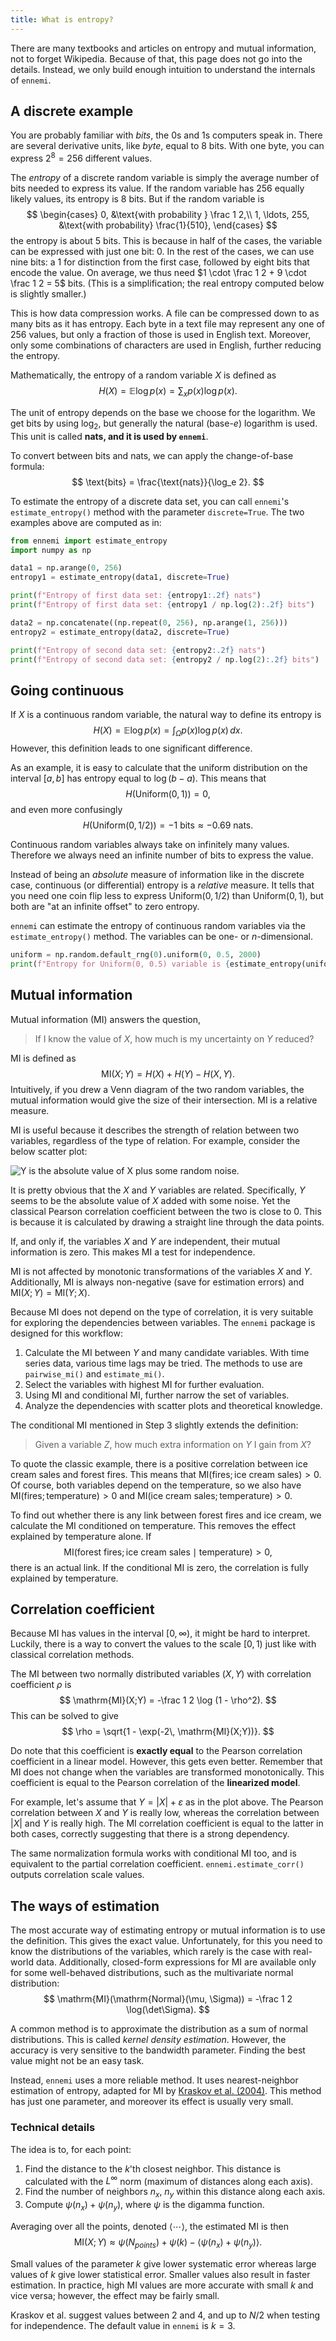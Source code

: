 ```yaml
---
title: What is entropy?
---
```


There are many textbooks and articles on entropy and mutual information,
not to forget Wikipedia.
Because of that, this page does not go into the details.
Instead, we only build enough intuition to understand the internals of `ennemi`.



## A discrete example
You are probably familiar with _bits_, the 0s and 1s computers speak in.
There are several derivative units, like _byte_, equal to 8 bits.
With one byte, you can express $2^8 = 256$ different values.

The _entropy_ of a discrete random variable is simply
the average number of bits needed to express its value.
If the random variable has 256 equally likely values, its entropy is 8 bits.
But if the random variable is
$$
\begin{cases}
0, &\text{with probability } \frac 1 2,\\
1, \ldots, 255, &\text{with probability} \frac{1}{510},
\end{cases}
$$
the entropy is about 5 bits.
This is because in half of the cases, the variable can be expressed with
just one bit: $0$.
In the rest of the cases, we can use nine bits:
a $1$ for distinction from the first case, followed by eight bits that encode the value.
On average, we thus need $1 \cdot \frac 1 2 + 9 \cdot \frac 1 2 = 5$ bits.
(This is a simplification; the real entropy computed below is slightly smaller.)

This is how data compression works.
A file can be compressed down to as many bits as it has entropy.
Each byte in a text file may represent any one of 256 values,
but only a fraction of those is used in English text.
Moreover, only some combinations of characters are used in English,
further reducing the entropy.

Mathematically, the entropy of a random variable $X$ is defined as
$$
H(X) = \mathbb E \log p(x) = \sum_{x} p(x) \log p(x).
$$

The unit of entropy depends on the base we choose for the logarithm.
We get bits by using $\log_2$, but generally the natural (base-$e$) logarithm is used.
This unit is called **nats, and it is used by `ennemi`**.

To convert between bits and nats, we can apply the change-of-base formula:
$$
\text{bits} = \frac{\text{nats}}{\log_e 2}.
$$

To estimate the entropy of a discrete data set, you can call `ennemi`'s
`estimate_entropy()` method with the parameter `discrete=True`.
The two examples above are computed as in:

```python
from ennemi import estimate_entropy
import numpy as np

data1 = np.arange(0, 256)
entropy1 = estimate_entropy(data1, discrete=True)

print(f"Entropy of first data set: {entropy1:.2f} nats")
print(f"Entropy of first data set: {entropy1 / np.log(2):.2f} bits")

data2 = np.concatenate((np.repeat(0, 256), np.arange(1, 256)))
entropy2 = estimate_entropy(data2, discrete=True)

print(f"Entropy of second data set: {entropy2:.2f} nats")
print(f"Entropy of second data set: {entropy2 / np.log(2):.2f} bits")
```



## Going continuous
If $X$ is a continuous random variable, the natural way to define its entropy is
$$
H(X) = \mathbb E \log p(x) = \int_\Omega p(x) \log p(x) \,dx.
$$
However, this definition leads to one significant difference.

As an example, it is easy to calculate that the uniform distribution on
the interval ${[{a}, {b}]}$ has entropy equal to $\log (b-a)$.
This means that
$$
H(\mathrm{Uniform(0, 1)}) = 0,
$$
and even more confusingly
$$
H(\mathrm{Uniform(0, 1/2)}) = -1 \text{ bits} \approx -0.69 \text{ nats}.
$$

Continuous random variables always take on infinitely many values.
Therefore we always need an infinite number of bits to express the value.

Instead of being an _absolute_ measure of information like in the discrete case,
continuous (or differential) entropy is a _relative_ measure.
It tells that you need one coin flip less to express $\mathrm{Uniform(0, 1/2)}$
than $\mathrm{Uniform(0, 1)}$, but both are "at an infinite offset" to zero entropy.

`ennemi` can estimate the entropy of continuous random variables via the
`estimate_entropy()` method.
The variables can be one- or $n$-dimensional.

```python
uniform = np.random.default_rng(0).uniform(0, 0.5, 2000)
print(f"Entropy for Uniform(0, 0.5) variable is {estimate_entropy(uniform):.5f} nats")
```



## Mutual information
Mutual information (MI) answers the question,
> If I know the value of $X$, how much is my uncertainty on $Y$ reduced?

MI is defined as
$$
\mathrm{MI}(X; Y) = H(X) + H(Y) - H(X, Y).
$$
Intuitively, if you drew a Venn diagram of the two random variables,
the mutual information would give the size of their intersection.
MI is a relative measure.

MI is useful because it describes the strength of relation between two variables,
regardless of the type of relation.
For example, consider the below scatter plot:

![Y is the absolute value of X plus some random noise.](example_scatter_plot.png)

It is pretty obvious that the $X$ and $Y$ variables are related.
Specifically, $Y$ seems to be the absolute value of $X$ added with some noise.
Yet the classical Pearson correlation coefficient between the two is close to 0.
This is because it is calculated by drawing a straight line through the data points.

If, and only if, the variables $X$ and $Y$ are independent, their
mutual information is zero.
This makes MI a test for independence.

MI is not affected by monotonic transformations of the variables $X$ and $Y$.
Additionally, MI is always non-negative (save for estimation errors)
and $\mathrm{MI}(X; Y) = \mathrm{MI}(Y; X)$.

Because MI does not depend on the type of correlation, it is very suitable
for exploring the dependencies between variables.
The `ennemi` package is designed for this workflow:

1. Calculate the MI between $Y$ and many candidate variables.
   With time series data, various time lags may be tried.
   The methods to use are `pairwise_mi()` and `estimate_mi()`.
2. Select the variables with highest MI for further evaluation.
3. Using MI and conditional MI, further narrow the set of variables.
4. Analyze the dependencies with scatter plots and theoretical knowledge.

The conditional MI mentioned in Step 3 slightly extends the definition:
> Given a variable $Z$, how much extra information on $Y$ I gain from $X$?

To quote the classic example, there is a positive correlation between
ice cream sales and forest fires.
This means that $\mathrm{MI}(\text{fires}; \text{ice cream sales}) > 0$. 
Of course, both variables depend on the temperature, so we also have
$\mathrm{MI}(\text{fires}; \text{temperature}) > 0$ and
$\mathrm{MI}(\text{ice cream sales}; \text{temperature}) > 0$.

To find out whether there is any link between forest fires and ice cream,
we calculate the MI conditioned on temperature.
This removes the effect explained by temperature alone.
If
$$
\mathrm{MI}(\text{forest fires}; \text{ice cream sales} \mid \text{temperature}) > 0,
$$
there is an actual link.
If the conditional MI is zero, the correlation is fully explained by temperature.



## Correlation coefficient
Because MI has values in the interval ${[{0},{\infty})}$, it might be hard to interpret.
Luckily, there is a way to convert the values to the scale ${[{0},{1})}$
just like with classical correlation methods.

The MI between two normally distributed variables $(X, Y)$
with correlation coefficient $\rho$ is
$$
\mathrm{MI}(X;Y) = -\frac 1 2 \log (1 - \rho^2).
$$
This can be solved to give
$$
\rho = \sqrt{1 - \exp(-2\, \mathrm{MI}(X;Y))}.
$$

Do note that this coefficient is **exactly equal** to the Pearson correlation
coefficient in a linear model.
However, this gets even better.
Remember that MI does not change when the variables are transformed monotonically.
This coefficient is equal to the Pearson correlation of the **linearized model**.

For example, let's assume that $Y = |X| + \varepsilon$ as in the plot above.
The Pearson correlation between $X$ and $Y$ is really low,
whereas the correlation between $|X|$ and $Y$ is really high.
The MI correlation coefficient is equal to the latter in both cases,
correctly suggesting that there is a strong dependency.

The same normalization formula works with conditional MI too,
and is equivalent to the partial correlation coefficient.
`ennemi.estimate_corr()` outputs correlation scale values.



## The ways of estimation
The most accurate way of estimating entropy or mutual information
is to use the definition.
This gives the exact value.
Unfortunately, for this you need to know the distributions of the variables,
which rarely is the case with real-world data.
Additionally, closed-form expressions for MI are available only for some
well-behaved distributions, such as the multivariate normal distribution:
$$
\mathrm{MI}(\mathrm{Normal}(\mu, \Sigma)) = -\frac 1 2 \log(\det\Sigma).
$$

A common method is to approximate the distribution as a sum of normal distributions.
This is called *kernel density estimation*.
However, the accuracy is very sensitive to the bandwidth parameter.
Finding the best value might not be an easy task.

Instead, `ennemi` uses a more reliable method.
It uses nearest-neighbor estimation of entropy, adapted for MI by
[Kraskov et al. (2004)](https://link.aps.org/doi/10.1103/PhysRevE.69.066138).
This method has just one parameter, and moreover its effect is usually very small.

### Technical details
The idea is to, for each point:

1. Find the distance to the $k$'th closest neighbor.
   This distance is calculated with the $L^\infty$ norm
   (maximum of distances along each axis).
2. Find the number of neighbors $n_x$, $n_y$ within this distance along each axis.
3. Compute $\psi(n_x) + \psi(n_y)$, where $\psi$ is the digamma function.

Averaging over all the points, denoted $\langle\cdots\rangle$,
the estimated MI is then
$$
\mathrm{MI}(X; Y)
\approx \psi(N_{points}) + \psi(k) - \langle \psi(n_x) + \psi(n_y) \rangle.
$$

Small values of the parameter $k$ give lower systematic error
whereas large values of $k$ give lower statistical error.
Smaller values also result in faster estimation.
In practice, high MI values are more accurate with small $k$ and vice versa;
however, the effect may be fairly small.

Kraskov et al. suggest values between 2 and 4,
and up to $N/2$ when testing for independence.
The default value in `ennemi` is $k=3$.

